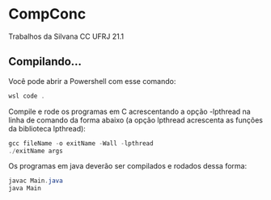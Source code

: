 # CompConc
Trabalhos da Silvana CC UFRJ 21.1

## Compilando...
Você pode abrir a Powershell com esse comando:

```Powershell
wsl code .
```

Compile e rode os programas em C acrescentando a opção -lpthread na linha de comando da forma abaixo
(a opção lpthread acrescenta as funções da biblioteca lpthread):

```Powershell
gcc fileName -o exitName -Wall -lpthread
./exitName args
```

Os programas em java deverão ser compilados e rodados dessa forma:
```Powershell
javac Main.java
java Main
```
